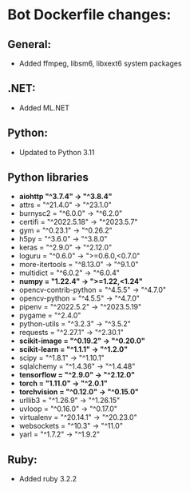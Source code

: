 # Bot Dockerfile changes:
## General:
- Added ffmpeg, libsm6, libxext6 system packages
## .NET:
- Added ML.NET
## Python:
- Updated to Python 3.11
## Python libraries
- **aiohttp "^3.7.4" -> "^3.8.4"**
- attrs = "^21.4.0" -> "^23.1.0"
- burnysc2 = "^6.0.0" -> "^6.2.0"
- certifi = "^2022.5.18" -> "^2023.5.7"
- gym = "^0.23.1" -> "^0.26.2"
- h5py = "^3.6.0" -> "^3.8.0"
- keras = "^2.9.0" -> "^2.12.0"
- loguru = "^0.6.0" -> ">=0.6.0,<0.7.0"
- more-itertools = "^8.13.0" -> "^9.1.0"
- multidict = "^6.0.2" ->  "^6.0.4"
- **numpy = "1.22.4" -> ">=1.22,<1.24"** 
- opencv-contrib-python = "^4.5.5" -> "^4.7.0"
- opencv-python = "^4.5.5" -> "^4.7.0"
- pipenv = "^2022.5.2" -> "^2023.5.19"
- pygame = "^2.4.0"
- python-utils = "^3.2.3" -> "^3.5.2"
- requests = "^2.27.1" -> "^2.30.1"
- **scikit-image = "^0.19.2" -> "^0.20.0"** 
- **scikit-learn = "^1.1.1" -> "^1.2.0"**
- scipy = "^1.8.1" -> "^1.10.1"
- sqlalchemy = "^1.4.36" -> "^1.4.48"
- **tensorflow = "^2.9.0" -> "^2.12.0"**
- **torch = "1.11.0" -> "^2.0.1"**
- **torchvision = "^0.12.0" -> "^0.15.0"**
- urllib3 = "^1.26.9" -> "^1.26.15"
- uvloop = "^0.16.0" -> "^0.17.0"
- virtualenv = "^20.14.1" -> "^20.23.0"
- websockets = "^10.3" -> "^11.0"
- yarl = "^1.7.2" -> "^1.9.2"

## Ruby:
- Added ruby 3.2.2